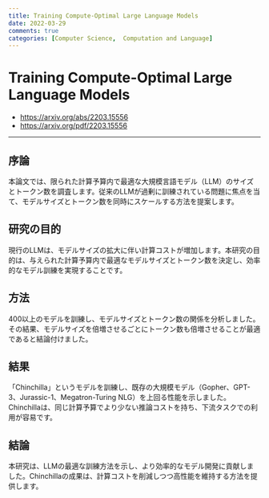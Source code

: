 ```yaml
---
title: Training Compute-Optimal Large Language Models
date: 2022-03-29
comments: true
categories: [Computer Science,  Computation and Language]
---
```


# Training Compute-Optimal Large Language Models
- <https://arxiv.org/abs/2203.15556>
- <https://arxiv.org/pdf/2203.15556>

---
## 序論
本論文では、限られた計算予算内で最適な大規模言語モデル（LLM）のサイズとトークン数を調査します。従来のLLMが過剰に訓練されている問題に焦点を当て、モデルサイズとトークン数を同時にスケールする方法を提案します。

## 研究の目的
現行のLLMは、モデルサイズの拡大に伴い計算コストが増加します。本研究の目的は、与えられた計算予算内で最適なモデルサイズとトークン数を決定し、効率的なモデル訓練を実現することです。

## 方法
400以上のモデルを訓練し、モデルサイズとトークン数の関係を分析しました。その結果、モデルサイズを倍増させるごとにトークン数も倍増させることが最適であると結論付けました。

## 結果
「Chinchilla」というモデルを訓練し、既存の大規模モデル（Gopher、GPT-3、Jurassic-1、Megatron-Turing NLG）を上回る性能を示しました。Chinchillaは、同じ計算予算でより少ない推論コストを持ち、下流タスクでの利用が容易です。

## 結論
本研究は、LLMの最適な訓練方法を示し、より効率的なモデル開発に貢献しました。Chinchillaの成果は、計算コストを削減しつつ高性能を維持する方法を提供します。
